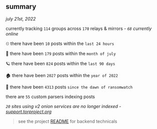 
## summary
_july 21st, 2022_

currently tracking `114` groups across `170` relays & mirrors - _`68` currently online_

⏲ there have been `10` posts within the `last 24 hours`

🦈 there have been `179` posts within the `month of july`

🪐 there have been `824` posts within the `last 90 days`

🏚 there have been `2027` posts within the `year of 2022`

🦕 there have been `4313` posts `since the dawn of ransomwatch`

there are `55` custom parsers indexing posts

_`20` sites using v2 onion services are no longer indexed - [support.torproject.org](https://support.torproject.org/onionservices/v2-deprecation/)_

> see the project [README](https://github.com/joshhighet/ransomwatch#ransomwatch--) for backend technicals
